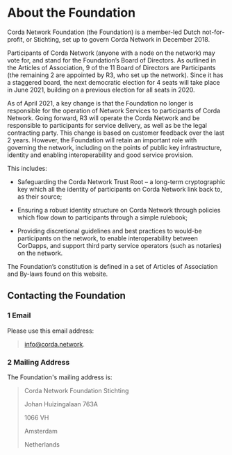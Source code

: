 # About the Foundation 

Corda Network Foundation (the Foundation) is a member-led Dutch not-for-profit, or Stichting, set up to govern Corda Network in December 2018. 

Participants of Corda Network (anyone with a node on the network) may vote for, and stand for the Foundation’s Board of Directors. As outlined in the Articles of Association, 9 of the 11 Board of Directors are Participants (the remaining 2 are appointed by R3, who set up the network). Since it has a staggered board, the next democratic election for 4 seats will take place in June 2021, building on a previous election for all seats in 2020.

As of April 2021, a key change is that the Foundation no longer is responsible for the operation of Network Services to participants of Corda Network. Going forward, R3 will operate the Corda Network and be responsible to participants for service delivery, as well as be the legal contracting party. This change is based on customer feedback over the last 2 years. However, the Foundation will retain an important role with governing the network, including on the points of public key infrastructure, identity and enabling interoperability and good service provision. 

This includes:

- Safeguarding the Corda Network Trust Root – a long-term cryptographic key which all the identity of participants on Corda Network link back to, as their source; 

- Ensuring a robust identity structure on Corda Network through policies which flow down to participants through a simple rulebook; 

- Providing discretional guidelines and best practices to would-be participants on the network, to enable interoperability between CorDapps, and support third party service operators (such as notaries) on the network.

The Foundation’s constitution is defined in a set of Articles of Association and By-laws found on this website.




## Contacting the Foundation


### 1 Email

Please use this email address:
> info@corda.network. 


### 2 Mailing Address

The Foundation's mailing address is:

> Corda Network Foundation Stichting
>
> Johan Huizingalaan 763A
>
> 1066 VH
>
> Amsterdam
>
> Netherlands
